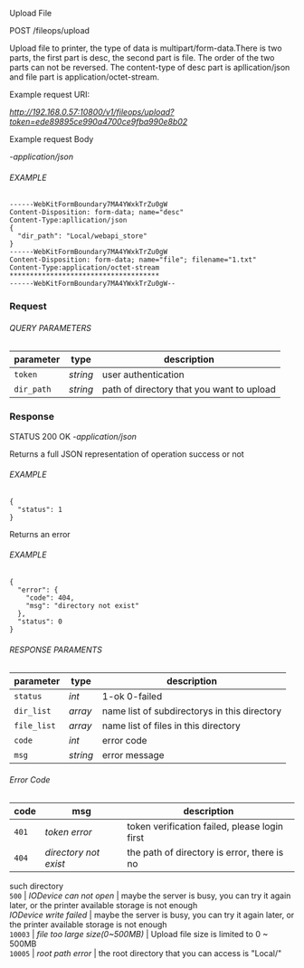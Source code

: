Upload File

POST /fileops/upload

Upload file to printer, the type of data is multipart/form-data.There is two
parts, the first part is desc, the second part is file. The order of the two
parts can not be reversed. The content-type of desc part is apllication/json
and file part is application/octet-stream.

Example request URI:

_http://192.168.0.57:10800/v1/fileops/upload?token=ede89895ce990a4700ce9fba990e8b02_

Example request Body

_-application/json_

###### EXAMPLE

    ------WebKitFormBoundary7MA4YWxkTrZu0gW
    Content-Disposition: form-data; name="desc"
    Content-Type:apllication/json
    {
      "dir_path": "Local/webapi_store"
    }
    ------WebKitFormBoundary7MA4YWxkTrZu0gW
    Content-Disposition: form-data; name="file"; filename="1.txt"
    Content-Type:application/octet-stream
    *************************************
    ------WebKitFormBoundary7MA4YWxkTrZu0gW--


### Request

###### QUERY PARAMETERS

| parameter  | type     | description                               |
| ---------- | -------- | ----------------------------------------- |
| `token`    | _string_ | user authentication                       |
| `dir_path` | _string_ | path of directory that you want to upload |

### Response

STATUS 200 OK _-application/json_

Returns a full JSON representation of operation success or not

###### EXAMPLE

    {
      "status": 1
    }


Returns an error

###### EXAMPLE

    {
      "error": {
        "code": 404,
        "msg": "directory not exist"
      },
      "status": 0
    }


###### RESPONSE PARAMENTS

| parameter   | type     | description                                  |
| ----------- | -------- | -------------------------------------------- |
| `status`    | _int_    | 1-ok 0-failed                                |
| `dir_list`  | _array_  | name list of subdirectorys in this directory |
| `file_list` | _array_  | name list of files in this directory         |
| `code`      | _int_    | error code                                   |
| `msg`       | _string_ | error message                                |

###### Error Code

| code  | msg                   | description                                   |
| ----- | --------------------- | --------------------------------------------- |
| `401` | _token error_         | token verification failed, please login first |
| `404` | _directory not exist_ | the path of directory is error, there is no   |

such directory  
`500` | _IODevice can not open_ | maybe the server is busy, you can try it
again later, or the printer available storage is not enough  
_IODevice write failed_ | maybe the server is busy, you can try it again
later, or the printer available storage is not enough  
`10003` | _file too large size(0~500MB)_ | Upload file size is limited to 0 ~
500MB  
`10005` | _root path error_ | the root directory that you can access is
"Local/"  


